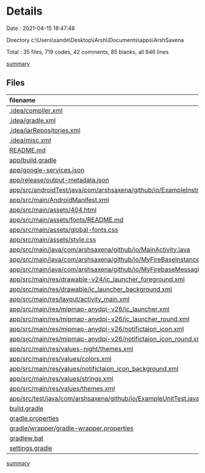 # Details

Date : 2021-04-15 18:47:48

Directory c:\Users\sande\Desktop\iArsh\iDocuments\apps\ArshSaxena

Total : 35 files,  719 codes, 42 comments, 85 blanks, all 846 lines

[summary](results.md)

## Files
| filename | language | code | comment | blank | total |
| :--- | :--- | ---: | ---: | ---: | ---: |
| [.idea/compiler.xml](/.idea/compiler.xml) | XML | 6 | 0 | 0 | 6 |
| [.idea/gradle.xml](/.idea/gradle.xml) | XML | 23 | 0 | 0 | 23 |
| [.idea/jarRepositories.xml](/.idea/jarRepositories.xml) | XML | 25 | 0 | 0 | 25 |
| [.idea/misc.xml](/.idea/misc.xml) | XML | 9 | 0 | 0 | 9 |
| [README.md](/README.md) | Markdown | 2 | 0 | 1 | 3 |
| [app/build.gradle](/app/build.gradle) | Groovy | 37 | 0 | 6 | 43 |
| [app/google-services.json](/app/google-services.json) | JSON | 39 | 0 | 0 | 39 |
| [app/release/output-metadata.json](/app/release/output-metadata.json) | JSON | 18 | 0 | 0 | 18 |
| [app/src/androidTest/java/com/arshsaxena/github/io/ExampleInstrumentedTest.java](/app/src/androidTest/java/com/arshsaxena/github/io/ExampleInstrumentedTest.java) | Java | 15 | 6 | 5 | 26 |
| [app/src/main/AndroidManifest.xml](/app/src/main/AndroidManifest.xml) | XML | 37 | 0 | 2 | 39 |
| [app/src/main/assets/404.html](/app/src/main/assets/404.html) | HTML | 24 | 0 | 2 | 26 |
| [app/src/main/assets/fonts/README.md](/app/src/main/assets/fonts/README.md) | Markdown | 9 | 0 | 8 | 17 |
| [app/src/main/assets/global-fonts.css](/app/src/main/assets/global-fonts.css) | CSS | 36 | 0 | 1 | 37 |
| [app/src/main/assets/style.css](/app/src/main/assets/style.css) | CSS | 31 | 0 | 0 | 31 |
| [app/src/main/java/com/arshsaxena/github/io/MainActivity.java](/app/src/main/java/com/arshsaxena/github/io/MainActivity.java) | Java | 87 | 0 | 12 | 99 |
| [app/src/main/java/com/arshsaxena/github/io/MyFireBaseInstanceIDService.java](/app/src/main/java/com/arshsaxena/github/io/MyFireBaseInstanceIDService.java) | Java | 12 | 0 | 6 | 18 |
| [app/src/main/java/com/arshsaxena/github/io/MyFirebaseMessagingService.java](/app/src/main/java/com/arshsaxena/github/io/MyFirebaseMessagingService.java) | Java | 32 | 1 | 8 | 41 |
| [app/src/main/res/drawable-v24/ic_launcher_foreground.xml](/app/src/main/res/drawable-v24/ic_launcher_foreground.xml) | XML | 30 | 0 | 0 | 30 |
| [app/src/main/res/drawable/ic_launcher_background.xml](/app/src/main/res/drawable/ic_launcher_background.xml) | XML | 74 | 0 | 1 | 75 |
| [app/src/main/res/layout/activity_main.xml](/app/src/main/res/layout/activity_main.xml) | XML | 14 | 0 | 2 | 16 |
| [app/src/main/res/mipmap-anydpi-v26/ic_launcher.xml](/app/src/main/res/mipmap-anydpi-v26/ic_launcher.xml) | XML | 5 | 0 | 0 | 5 |
| [app/src/main/res/mipmap-anydpi-v26/ic_launcher_round.xml](/app/src/main/res/mipmap-anydpi-v26/ic_launcher_round.xml) | XML | 5 | 0 | 0 | 5 |
| [app/src/main/res/mipmap-anydpi-v26/notifictaion_icon.xml](/app/src/main/res/mipmap-anydpi-v26/notifictaion_icon.xml) | XML | 5 | 0 | 0 | 5 |
| [app/src/main/res/mipmap-anydpi-v26/notifictaion_icon_round.xml](/app/src/main/res/mipmap-anydpi-v26/notifictaion_icon_round.xml) | XML | 5 | 0 | 0 | 5 |
| [app/src/main/res/values-night/themes.xml](/app/src/main/res/values-night/themes.xml) | XML | 11 | 5 | 0 | 16 |
| [app/src/main/res/values/colors.xml](/app/src/main/res/values/colors.xml) | XML | 11 | 0 | 0 | 11 |
| [app/src/main/res/values/notifictaion_icon_background.xml](/app/src/main/res/values/notifictaion_icon_background.xml) | XML | 4 | 0 | 0 | 4 |
| [app/src/main/res/values/strings.xml](/app/src/main/res/values/strings.xml) | XML | 3 | 0 | 0 | 3 |
| [app/src/main/res/values/themes.xml](/app/src/main/res/values/themes.xml) | XML | 11 | 5 | 0 | 16 |
| [app/src/test/java/com/arshsaxena/github/io/ExampleUnitTest.java](/app/src/test/java/com/arshsaxena/github/io/ExampleUnitTest.java) | Java | 9 | 5 | 3 | 17 |
| [build.gradle](/build.gradle) | Groovy | 19 | 3 | 3 | 25 |
| [gradle.properties](/gradle.properties) | Properties | 3 | 16 | 0 | 19 |
| [gradle/wrapper/gradle-wrapper.properties](/gradle/wrapper/gradle-wrapper.properties) | Properties | 5 | 1 | 1 | 7 |
| [gradlew.bat](/gradlew.bat) | Batch | 61 | 0 | 24 | 85 |
| [settings.gradle](/settings.gradle) | Groovy | 2 | 0 | 0 | 2 |

[summary](results.md)